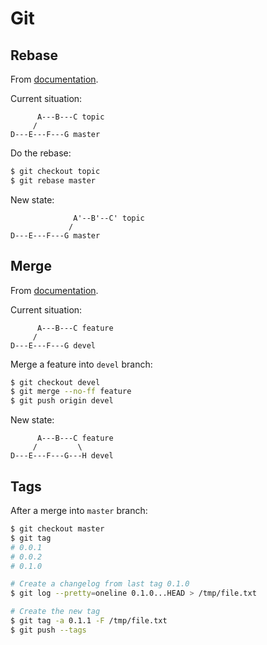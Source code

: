 # Git

## Rebase

From [documentation](https://git-scm.com/docs/git-rebase).

Current situation:

```
      A---B---C topic
     /
D---E---F---G master
```

Do the rebase:

```bash
$ git checkout topic
$ git rebase master
```

New state:

```
              A'--B'--C' topic
             /
D---E---F---G master
```

## Merge

From [documentation](https://git-scm.com/docs/git-merge).

Current situation:

```
      A---B---C feature
     /
D---E---F---G devel
```

Merge a feature into `devel` branch:

```bash
$ git checkout devel
$ git merge --no-ff feature
$ git push origin devel
```

New state:

```
      A---B---C feature
     /         \
D---E---F---G---H devel
```

## Tags

After a merge into `master` branch:

```bash
$ git checkout master
$ git tag
# 0.0.1
# 0.0.2
# 0.1.0

# Create a changelog from last tag 0.1.0
$ git log --pretty=oneline 0.1.0...HEAD > /tmp/file.txt

# Create the new tag
$ git tag -a 0.1.1 -F /tmp/file.txt
$ git push --tags
```
